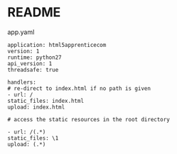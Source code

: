 # README #

app.yaml

    application: html5apprenticecom
    version: 1
    runtime: python27
    api_version: 1
    threadsafe: true
    
    handlers:
    # re-direct to index.html if no path is given
    - url: /
    static_files: index.html
    upload: index.html
    
    # access the static resources in the root directory
    
    - url: /(.*)
    static_files: \1
    upload: (.*)


